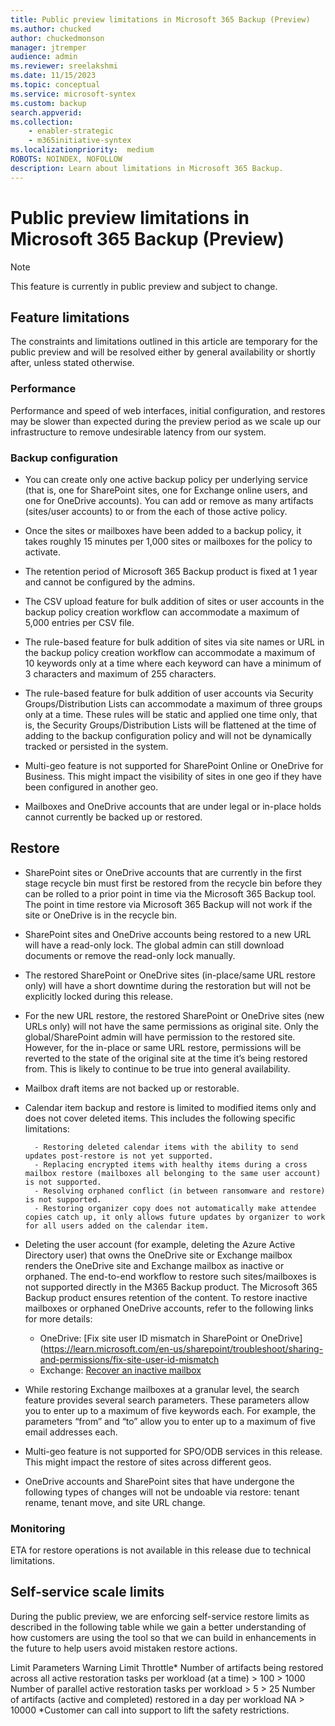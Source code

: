```yaml
---
title: Public preview limitations in Microsoft 365 Backup (Preview)
ms.author: chucked
author: chuckedmonson
manager: jtremper
audience: admin
ms.reviewer: sreelakshmi
ms.date: 11/15/2023
ms.topic: conceptual
ms.service: microsoft-syntex
ms.custom: backup
search.appverid:
ms.collection:
    - enabler-strategic
    - m365initiative-syntex
ms.localizationpriority:  medium
ROBOTS: NOINDEX, NOFOLLOW
description: Learn about limitations in Microsoft 365 Backup.
---
```


# Public preview limitations in Microsoft 365 Backup (Preview)

> [!NOTE]
> This feature is currently in public preview and subject to change.

## Feature limitations

The constraints and limitations outlined in this article are temporary for the public preview and will be resolved either by general availability or shortly after, unless stated otherwise.

### Performance

Performance and speed of web interfaces, initial configuration, and restores may be slower than expected during the preview period as we scale up our infrastructure to remove undesirable latency from our system.

### Backup configuration

- You can create only one active backup policy per underlying service (that is, one for SharePoint sites, one for Exchange online users, and one for OneDrive accounts). You can add or remove as many artifacts (sites/user accounts) to or from the each of those active policy.

- Once the sites or mailboxes have been added to a backup policy, it takes roughly 15 minutes per 1,000 sites or mailboxes for the policy to activate.

- The retention period of Microsoft 365 Backup product is fixed at 1 year and cannot be configured by the admins.

- The CSV upload feature for bulk addition of sites or user accounts in the backup policy creation workflow can accommodate a maximum of 5,000 entries per CSV file.

- The rule-based feature for bulk addition of sites via site names or URL in the backup policy creation workflow can accommodate a maximum of 10 keywords only at a time where each keyword can have a minimum of 3 characters and maximum of 255 characters.

- The rule-based feature for bulk addition of user accounts via Security Groups/Distribution Lists can accommodate a maximum of three groups only at a time. These rules will be static and applied one time only, that is, the Security Groups/Distribution Lists will be flattened at the time of adding to the backup configuration policy and will not be dynamically tracked or persisted in the system.

- Multi-geo feature is not supported for SharePoint Online or OneDrive for Business. This might impact the visibility of sites in one geo if they have been configured in another geo.

- Mailboxes and OneDrive accounts that are under legal or in-place holds cannot currently be backed up or restored.

## Restore

- SharePoint sites or OneDrive accounts that are currently in the first stage recycle bin must first be restored from the recycle bin before they can be rolled to a prior point in time via the Microsoft 365 Backup tool. The point in time restore via Microsoft 365 Backup will not work if the site or OneDrive is in the recycle bin.

- SharePoint sites and OneDrive accounts being restored to a new URL will have a read-only lock. The global admin can still download documents or remove the read-only lock manually.

- The restored SharePoint or OneDrive sites (in-place/same URL restore only) will have a short downtime during the restoration but will not be explicitly locked during this release.

- For the new URL restore, the restored SharePoint or OneDrive sites (new URLs only) will not have the same permissions as original site. Only the global/SharePoint admin will have permission to the restored site. However, for the in-place or same URL restore, permissions will be reverted to the state of the original site at the time it’s being restored from. This is likely to continue to be true into general availability.

- Mailbox draft items are not backed up or restorable.

- Calendar item backup and restore is limited to modified items only and does not cover deleted items. This includes the following specific limitations:

        - Restoring deleted calendar items with the ability to send updates post-restore is not yet supported.
        - Replacing encrypted items with healthy items during a cross mailbox restore (mailboxes all belonging to the same user account) is not supported.
        - Resolving orphaned conflict (in between ransomware and restore) is not supported.
        - Restoring organizer copy does not automatically make attendee copies catch up, it only allows future updates by organizer to work for all users added on the calendar item.

- Deleting the user account (for example, deleting the Azure Active Directory user) that owns the OneDrive site or Exchange mailbox renders the OneDrive site and Exchange mailbox as inactive or orphaned. The end-to-end workflow to restore such sites/mailboxes is not supported directly in the M365 Backup product. The Microsoft 365 Backup product ensures retention of the content. To restore inactive mailboxes or orphaned OneDrive accounts, refer to the following links for more details:

    - OneDrive: [Fix site user ID mismatch in SharePoint or OneDrive](https://learn.microsoft.com/en-us/sharepoint/troubleshoot/sharing-and-permissions/fix-site-user-id-mismatch
    - Exchange: [Recover an inactive mailbox](https://learn.microsoft.com/en-us/purview/recover-an-inactive-mailbox)

- While restoring Exchange mailboxes at a granular level, the search feature provides several search parameters. These parameters allow you to enter up to a maximum of five keywords each. For example, the parameters “from” and “to” allow you to enter up to a maximum of five email addresses each.

- Multi-geo feature is not supported for SPO/ODB services in this release. This might impact the restore of sites across different geos.

- OneDrive accounts and SharePoint sites that have undergone the following types of changes will not be undoable via restore:  tenant rename, tenant move, and site URL change.  

### Monitoring

ETA for restore operations is not available in this release due to technical limitations.

## Self-service scale limits

During the public preview, we are enforcing self-service restore limits as described in the following table while we gain a better understanding of how customers are using the tool so that we can build in enhancements in the future to help users avoid mistaken restore actions.

Limit Parameters	Warning	Limit Throttle*
Number of artifacts being restored across all active restoration tasks per workload (at a time)	> 100	> 1000
Number of parallel active restoration tasks per workload 	> 5	> 25
Number of artifacts (active and completed) restored in a day per workload	NA	> 10000
*Customer can call into support to lift the safety restrictions.



